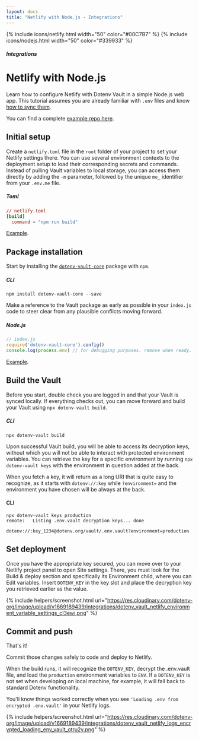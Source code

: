 ```yaml
---
layout: docs
title: "Netlify with Node.js - Integrations"
---
```


{% include icons/netlify.html width="50" color="#00C7B7" %}
{% include icons/nodejs.html width="50" color="#339933" %}

##### Integrations

# __Netlify with Node.js__

Learn how to configure Netlify with Dotenv Vault in a simple Node.js web app. This tutorial assumes you are already familiar with `.env` files and know [how to sync them](/docs/tutorials/sync).

You can find a complete [example repo here](https://github.com/dotenv-org/integration-example-netlify-nodejs).

## Initial setup
Create a `netlify.toml` file in the `root` folder of your project to set your Netlify settings there. You can use several environment contexts to the deployment setup to load their corresponding secrets and commands. Instead of pulling Vault variables to local storage, you can access them directly by adding the `-m` parameter, followed by the unique `me_` identifier from your `.env.me` file.

##### Toml

```Toml
// netlify.toml
[build]
  command = "npm run build"
```
[Example](https://github.com/dotenv-org/integration-example-netlify-nodejs/blob/master/netlify.toml).

## Package installation
Start by installing the [`dotenv-vault-core`](https://github.com/dotenv-org/dotenv-vault-core) package with `npm`.

##### CLI

```shell
npm install dotenv-vault-core --save
```
Make a reference to the Vault package as early as possible in your `index.js` code to steer clear from any plausible conflicts moving forward.

##### Node.js

```js
// index.js
require('dotenv-vault-core').config()
console.log(process.env) // for debugging purposes. remove when ready.
```
[Example](https://github.com/dotenv-org/integration-example-netlify-nodejs/blob/master/index.js).

## Build the Vault
Before you start, double check you are logged in and that your Vault is synced locally. If everything checks out, you can move forward and build your Vault using `npx dotenv-vault build`.

##### CLI

```shell
npx dotenv-vault build
```

Upon successful Vault build, you will be able to access its decryption keys, without which you will not be able to interact with protected environment variables. You can retrieve the key for a specific environment by running `npx dotenv-vault keys` with the environment in question added at the back.

When you fetch a key, it will return as a long URI that is quite easy to recognize, as it starts with `dotenv://:key` while `?environment=` and the environment you have chosen will be always at the back.

#### CLI

```shell
npx dotenv-vault keys production
remote:   Listing .env.vault decryption keys... done

dotenv://:key_1234@dotenv.org/vault/.env.vault?environment=production
```

## Set deployment
Once you have the appropriate key secured, you can move over to your Netlify project panel to open Site settings. There, you must look for the Build & deploy section and specifically its Environment child, where you can Edit variables. Insert `DOTENV_KEY` in the key slot and place the decryption key you retrieved earlier as the value.

{% include helpers/screenshot.html url="https://res.cloudinary.com/dotenv-org/image/upload/v1669189439/integrations/dotenv_vault_netlify_environment_variable_settings_cl3ewi.png" %}

## Commit and push

That's it!

Commit those changes safely to code and deploy to Netlify.

When the build runs, it will recognize the `DOTENV_KEY`, decrypt the .env.vault file, and load the `production` environment variables to `ENV`. If a `DOTENV_KEY` is not set when developing on local machine, for example, it will fall back to standard Dotenv functionality.

You'll know things worked correctly when you see `'Loading .env from encrypted .env.vault'` in your Netlify logs.

{% include helpers/screenshot.html url="https://res.cloudinary.com/dotenv-org/image/upload/v1669189439/integrations/dotenv_vault_netlify_logs_encrypted_loading_env_vault_otru2y.png" %}
